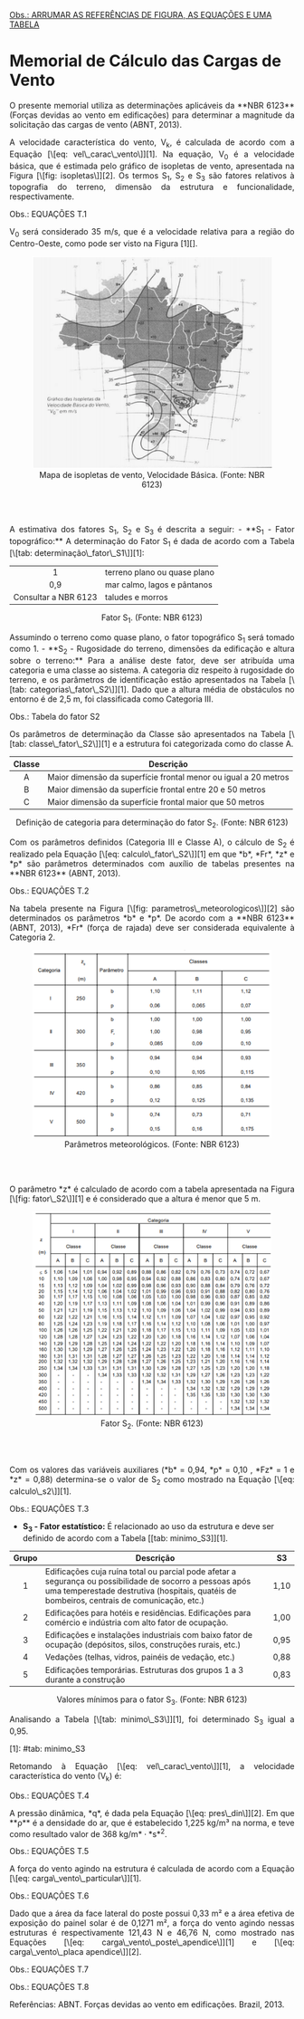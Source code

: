 <u>Obs.: ARRUMAR AS REFERÊNCIAS DE FIGURA, AS EQUAÇÕES E UMA TABELA</u>

# Memorial de Cálculo das Cargas de Vento

<p align = "justify"> O presente memorial utiliza as determinações aplicáveis da **NBR 6123**
(Forças devidas ao vento em edificações) para determinar a magnitude da
solicitação das cargas de vento (ABNT, 2013).

<p align = "justify"> A velocidade característica do vento, V<sub>k</sub>, é calculada de
acordo com a Equação [\[eq: vel\_carac\_vento\]][1]. Na equação,
V<sub>0</sub> é a velocidade básica, que é estimada pelo gráfico de
isopletas de vento, apresentada na Figura [\[fig: isopletas\]][2]. Os
termos S<sub>1</sub>, S<sub>2</sub> e S<sub>3</sub> são fatores
relativos à topografia do terreno, dimensão da estrutura e
funcionalidade, respectivamente.

Obs.: EQUAÇÕES T.1

<p align = "justify"> V<sub>0</sub> será considerado 35 m/s, que é a velocidade relativa para
a região do Centro-Oeste, como pode ser visto na Figura [1][].

<center>
<figure>
  <img src="/docs/Estrutura/imgs_cargasvento/isopletas.png"  />
  <figcaption>
      Mapa de isopletas de vento, Velocidade Básica. (Fonte: NBR 6123)
  </figcaption>
</figure>
</center>
<br>
<br>

<p align = "justify"> A estimativa dos fatores S<sub>1</sub>, S<sub>2</sub> e S<sub>3</sub> é
descrita a seguir:
-   **S<sub>1</sub> - Fator topográfico:** A determinação do Fator
    S<sub>1</sub> é dada de acordo com a Tabela
    [\[tab: determinação\_fator\_S1\]][1]:

<center>

|                      |                              |
|:--------------------:|------------------------------|
|           1          | terreno plano ou quase plano |
|          0,9         | mar calmo, lagos e pântanos  |
| Consultar a NBR 6123 | taludes e morros             |

Fator S<sub>1</sub>. (Fonte: NBR 6123)
</center>


<p align = "justify"> Assumindo o terreno como quase plano, o fator topográfico S<sub>1</sub>
será tomado como 1.
-   **S<sub>2</sub> - Rugosidade do terreno, dimensões da edificação e
    altura sobre o terreno:** Para a análise deste fator, deve ser
    atribuída uma categoria e uma classe ao sistema. A categoria diz
    respeito à rugosidade do terreno, e os parâmetros de identificação
    estão apresentados na Tabela [\[tab: categorias\_fator\_S2\]][1].
    Dado que a altura média de obstáculos no entorno é de 2,5 m, foi
    classificada como Categoria III.

  Obs.: Tabela do fator S2

<p align = "justify"> Os parâmetros de determinação da Classe são apresentados na Tabela
[\[tab: classe\_fator\_S2\]][1] e a estrutura foi categorizada como do
classe A.

<center>

| Classe | Descrição                                                       |
|:------:|-----------------------------------------------------------------|
|    A   | Maior dimensão da superfície frontal menor ou igual a 20 metros |
|    B   | Maior dimensão da superfície frontal entre 20 e 50 metros       |
|    C   | Maior dimensão da superfície frontal maior que 50 metros        |

Definição de categoria para determinação do fator S<sub>2</sub>. (Fonte: NBR 6123)
</center>


<p align = "justify"> Com os parâmetros definidos (Categoria III e Classe A), o cálculo de
S<sub>2</sub> é realizado pela Equação [\[eq: calculo\_fator\_S2\]][1]
em que *b*, *Fr*, *z* e *p* são parâmetros determinados com auxílio de
tabelas presentes na **NBR 6123** (ABNT, 2013).

Obs.: EQUAÇÕES T.2

<p align = "justify"> Na tabela presente na Figura [\[fig: parametros\_meteorologicos\]][2]
são determinados os parâmetros *b* e *p*. De acordo com a **NBR 6123** (ABNT, 2013),
*Fr* (força de rajada) deve ser considerada equivalente à Categoria 2.

<center>
<figure>
  <img src="/docs/Estrutura/imgs_cargasvento/parametros_meteorologicos_fator_2.png"  />
  <figcaption>
      Parâmetros meteorológicos. (Fonte: NBR 6123)
  </figcaption>
</figure>
</center>
<br>
<br>

<p align = "justify"> O parâmetro *z* é calculado de acordo com a tabela apresentada na Figura
[\[fig: fator\_S2\]][1] e é considerado que a altura é menor que 5 m.

<center>
<figure>
  <img src="/docs/Estrutura/imgs_cargasvento/fator_S2.png"  />
  <figcaption>
      Fator S<sub>2</sub>. (Fonte: NBR 6123)
  </figcaption>
</figure>
</center>
<br>
<br>

<p align = "justify"> Com os valores das variáveis auxiliares (*b* = 0,94, *p* = 0,10 , *Fz* =
1 e *z* = 0,88) determina-se o valor de S<sub>2</sub> como mostrado na
Equação [\[eq: calculo\_s2\]][1].

Obs.: EQUAÇÕES T.3

-   **S<sub>3</sub> - Fator estatístico:** É relacionado ao uso da
    estrutura e deve ser definido de acordo com a Tabela
    [\[tab: minimo\_S3\]][1].



<center>

  | Grupo | Descrição | S3   |
  |:-----:|---------------------------------------------------------------------------------------------------------------------------------------------------------------------------------------------------------|------|
  |   1   | Edificações cuja ruína total ou parcial pode afetar a segurança ou possibilidade de socorro a pessoas após uma temperestade destrutiva (hospitais, quatéis de bombeiros, centrais de comunicação, etc.) | 1,10 |
  |   2   | Edificações para hotéis e residências. Edificações para comércio e indústria com alto fator de ocupação.                                                                                                | 1,00 |
  |   3   | Edificações e instalações industriais com baixo fator de ocupação (depósitos, silos, construções rurais, etc.)                                                                                          | 0,95 |
  | 4     | Vedações (telhas, vidros, painéis de vedação, etc.)                                                                                                                                                     | 0,88 |
  | 5     | Edificações temporárias. Estruturas dos grupos 1 a 3 durante a construção                                                                                                                               | 0,83 |

Valores mínimos para o fator S<sub>3</sub>. (Fonte: NBR 6123)
</center>


<p align = "justify"> Analisando a Tabela [\[tab: minimo\_S3\]][1], foi determinado
S<sub>3</sub> igual a 0,95.

  [1]: #tab: minimo_S3

<p align = "justify"> Retomando à Equação [\[eq: vel\_carac\_vento\]][1], a velocidade
característica do vento (V<sub>k</sub>) é:

Obs.: EQUAÇÕES T.4

<p align = "justify"> A pressão dinâmica, *q*, é dada pela Equação [\[eq: pres\_din\]][2]. Em
que **ρ** é a densidade do ar, que é estabelecido 1,225 kg/m³ na norma, e teve como resultado valor de 368  kg/m* ⋅ *s*<sup>2</sup>.

Obs.: EQUAÇÕES T.5

<p align = "justify"> A força do vento agindo na estrutura é calculada de acordo com a Equação
[\[eq: carga\_vento\_particular\]][1].

Obs.: EQUAÇÕES T.6

<p align = "justify"> Dado que a área da face lateral do poste possui 0,33 m² e a área efetiva
de exposição do painel solar é de 0,1271 m², a força do vento agindo
nessas estruturas é respectivamente 121,43 N e 46,76 N, como mostrado
nas Equações [\[eq: carga\_vento\_poste\_apendice\]][1] e
[\[eq: carga\_vento\_placa apendice\]][2].

Obs.: EQUAÇÕES T.7

Obs.: EQUAÇÕES T.8


Referências:
ABNT. Forças devidas ao vento em edificações. Brazil, 2013.
